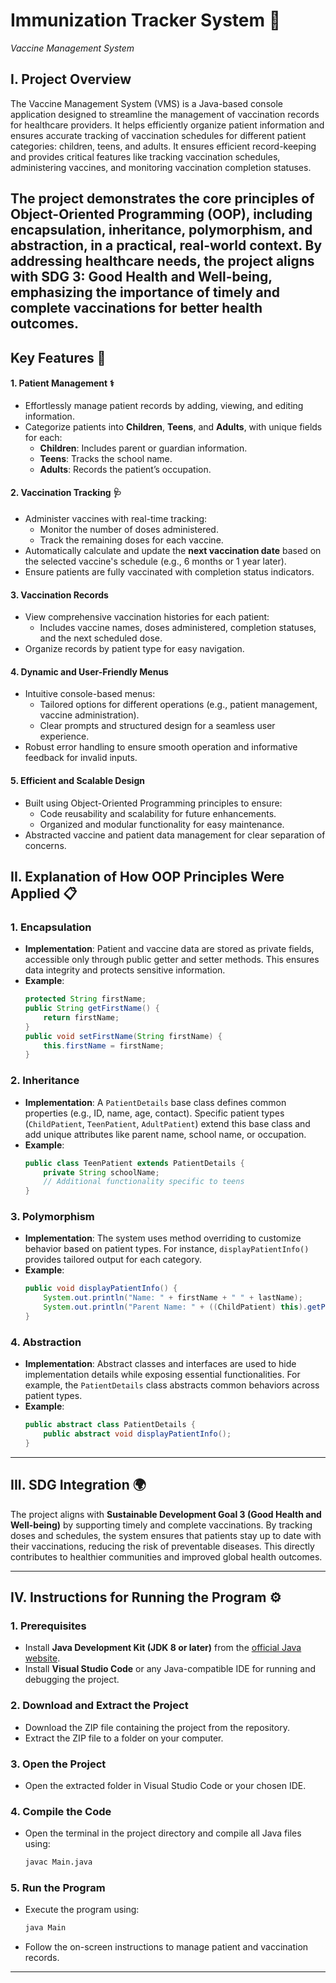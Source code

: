 # Immunization Tracker System 🏥
   *Vaccine Management System*

## I. Project Overview

The Vaccine Management System (VMS) is a Java-based console application designed to streamline the management of vaccination records for healthcare providers. It helps efficiently organize patient information and ensures accurate tracking of vaccination schedules for different patient categories: children, teens, and adults. It ensures efficient record-keeping and provides critical features like tracking vaccination schedules, administering vaccines, and monitoring vaccination completion statuses.

The project demonstrates the core principles of Object-Oriented Programming (OOP), including **encapsulation**, **inheritance**, **polymorphism**, and **abstraction**, in a practical, real-world context. By addressing healthcare needs, the project aligns with SDG 3: Good Health and Well-being, emphasizing the importance of timely and complete vaccinations for better health outcomes.
---

## Key Features 🚀

#### 1. **Patient Management**  ⚕️
   - Effortlessly manage patient records by adding, viewing, and editing information.
   - Categorize patients into **Children**, **Teens**, and **Adults**, with unique fields for each:
     - **Children**: Includes parent or guardian information.
     - **Teens**: Tracks the school name.
     - **Adults**: Records the patient’s occupation.

#### 2. **Vaccination Tracking** 🩺
   - Administer vaccines with real-time tracking:
     - Monitor the number of doses administered.
     - Track the remaining doses for each vaccine.
   - Automatically calculate and update the **next vaccination date** based on the selected vaccine's schedule (e.g., 6 months or 1 year later).
   - Ensure patients are fully vaccinated with completion status indicators.

#### 3. **Vaccination Records**
   - View comprehensive vaccination histories for each patient:
     - Includes vaccine names, doses administered, completion statuses, and the next scheduled dose.
   - Organize records by patient type for easy navigation.

#### 4. **Dynamic and User-Friendly Menus**
   - Intuitive console-based menus:
     - Tailored options for different operations (e.g., patient management, vaccine administration).
     - Clear prompts and structured design for a seamless user experience.
   - Robust error handling to ensure smooth operation and informative feedback for invalid inputs.

#### 5. **Efficient and Scalable Design**
   - Built using Object-Oriented Programming principles to ensure:
     - Code reusability and scalability for future enhancements.
     - Organized and modular functionality for easy maintenance.
   - Abstracted vaccine and patient data management for clear separation of concerns.

## II. Explanation of How OOP Principles Were Applied 📋

### 1. **Encapsulation**
   - **Implementation**: Patient and vaccine data are stored as private fields, accessible only through public getter and setter methods. This ensures data integrity and protects sensitive information.
   - **Example**: 
     ```java
     protected String firstName;
     public String getFirstName() {
         return firstName;
     }
     public void setFirstName(String firstName) {
         this.firstName = firstName;
     }
     ```

### 2. **Inheritance**
   - **Implementation**: A `PatientDetails` base class defines common properties (e.g., ID, name, age, contact). Specific patient types (`ChildPatient`, `TeenPatient`, `AdultPatient`) extend this base class and add unique attributes like parent name, school name, or occupation.
   - **Example**: 
     ```java
     public class TeenPatient extends PatientDetails {
         private String schoolName;
         // Additional functionality specific to teens
     }
     ```

### 3. **Polymorphism**
   - **Implementation**: The system uses method overriding to customize behavior based on patient types. For instance, `displayPatientInfo()` provides tailored output for each category.
   - **Example**:
     ```java
     public void displayPatientInfo() {
         System.out.println("Name: " + firstName + " " + lastName);
         System.out.println("Parent Name: " + ((ChildPatient) this).getParentName());
     }
     ```

### 4. **Abstraction**
   - **Implementation**: Abstract classes and interfaces are used to hide implementation details while exposing essential functionalities. For example, the `PatientDetails` class abstracts common behaviors across patient types.
   - **Example**:
     ```java
     public abstract class PatientDetails {
         public abstract void displayPatientInfo();
     }
     ```

---

## III. SDG Integration 🌍

The project aligns with **Sustainable Development Goal 3 (Good Health and Well-being)** by supporting timely and complete vaccinations. By tracking doses and schedules, the system ensures that patients stay up to date with their vaccinations, reducing the risk of preventable diseases. This directly contributes to healthier communities and improved global health outcomes.

---

## IV. Instructions for Running the Program ⚙️

### 1. Prerequisites
   - Install **Java Development Kit (JDK 8 or later)** from the [official Java website](https://www.oracle.com/java/technologies/javase-downloads.html).
   - Install **Visual Studio Code** or any Java-compatible IDE for running and debugging the project.

### 2. Download and Extract the Project
   - Download the ZIP file containing the project from the repository.
   - Extract the ZIP file to a folder on your computer.

### 3. Open the Project
   - Open the extracted folder in Visual Studio Code or your chosen IDE.

### 4. Compile the Code
   - Open the terminal in the project directory and compile all Java files using:
     ```bash
     javac Main.java
     ```

### 5. Run the Program
   - Execute the program using:
     ```bash
     java Main
     ```

   - Follow the on-screen instructions to manage patient and vaccination records.

---

